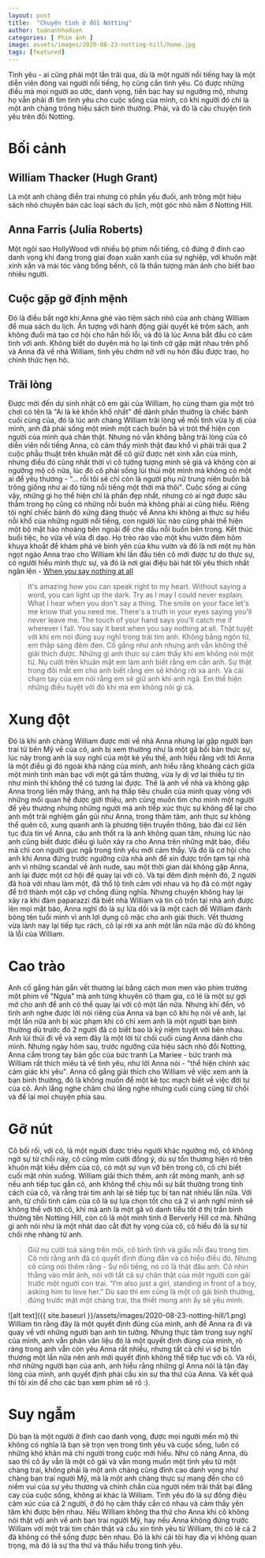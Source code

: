 ```yaml
---
layout: post
title:  "Chuyện tình ở đồi Notting"
author: tuananhhodien
categories: [ Phim ảnh ]
image: assets/images/2020-08-23-notting-hill/home.jpg
tags: [featured]
---
```

Tình yêu - ai cũng phải một lần trãi qua, dù là một người nổi tiếng hay là một diễn viên đóng vai người nổi tiếng,
họ cũng cần tình yêu. Có được những điều mà mọi người ao ước, danh vọng, tiền bạc hay sự ngưỡng mộ, nhưng họ vẫn phải đi 
tìm tình yêu cho cuộc sống của mình, có khi người đó chỉ là một anh chàng trông hiệu sách bình thường. Phải, và đó là 
câu chuyện tình yêu trên đồi Notting.
# Bối cảnh
## William Thacker (Hugh Grant) 
Là một anh chàng điển trai nhưng có phần yếu đuối, anh trông một hiệu sách nhỏ chuyên bán các 
loại sách du lịch, một góc nhỏ nằm ở Notting Hill.
## Anna Farris (Julia Roberts)
Một ngôi sao HollyWood với nhiều bộ phim nổi tiếng, cô đứng ở đỉnh cao danh vọng khi đang trong giai đoạn xuân xanh của sự nghiệp,
 với khuôn mặt xinh xắn và mái tóc vàng bồng bềnh, cô là thần tượng màn ảnh cho biết bao nhiêu người. 
## Cuộc gặp gỡ định mệnh
Đó là điều bất ngờ khi Anna ghé vào tiệm sách nhỏ của anh chàng William để mua sách du lịch. Ấn tượng với hành động giải quyết 
kẻ trộm sách, anh không đuổi mà tạo cơ hội cho hắn hối lỗi, và đó là lúc Anna bắt đầu có cảm tình với anh.
Không biết do duyên mà họ lại tình cờ gặp mặt nhau trên phố và Anna đã về nhà William, tình yêu chớm nở với nụ hôn đầu được trao,
họ chính thức hẹn hò.
## Trãi lòng
Được mời đến dự sinh nhật cô em gái của William, họ cùng tham gia một trò chơi có tên là "Ai là kẻ khốn khổ nhất" để dành phần 
thưởng là chiếc bánh cuối cùng của, đó là lúc anh chàng William trãi lòng về mối tình vừa ly dị của mình, anh đã phải sống 
một mình một cách buồn bã vì trót thể hiện con người của mình quá chân thật. Nhưng nó vẫn không bằng trãi lòng của cô diễn viên 
nổi tiếng Anna, cô cảm thấy mình thật đau khổ vì phải trãi qua 2 cuộc phẫu thuật trên khuân mặt để cô giữ được nét xinh xắn của mình, 
nhưng điều đó cũng nhất thời vì cô tưởng tượng mình sẽ già và không còn ai ngưỡng mộ cô nữa, lúc đó cô phải sống lủi thủi một 
mình mà không có một ai để yêu thương - "… rồi tôi sẽ chỉ còn là người phụ nữ trung niên buồn bã trông giống như ai đó từng nổi 
tiếng một thời mà thôi". Cuộc sống ai cũng vậy, những gì họ thể hiện chỉ là phần đẹp nhất, nhưng có ai ngờ được 
sâu thẳm trong họ cũng có những nỗi buồn mà không phải ai cũng hiểu. Riêng tôi nghĩ chiếc bánh đó xứng đáng thuộc về Anna khi 
không ai thực sự hiểu nỗi khổ của những người nổi tiếng, con người lúc nào cũng phải thể hiện một bộ mặt hào nhoáng bên ngoài để 
che dấu nỗi buồn bên trong.
Kết thúc buổi tiệc, họ vừa về vừa đi dạo. Họ trèo rào vào một khu vườn đêm hôm khuya khoắt để khám phá vẻ bình yên của khu vườn 
và đó là nơi một nụ hôn ngọt ngào Anna trao cho William khi lần đầu tiên cô mới được tự do thực sự, có người hiểu mình thực sự,
và đó là nơi giai điệu bài hát tôi yêu thích nhất ngân lên - [When you say nothing at all](https://open.spotify.com/track/0gcjc7Vt5xtcfmJgf6g2IO?si=kXHSolfXR8OvxF_bTD0now)
>It's amazing how you can speak right to my heart.
Without saying a word, you can light up the dark.
Try as I may I could never explain.
What I hear when you don't say a thing.
The smile on your face let's me know that you need me.
There's a truth in your eyes saying you'll never leave me.
The touch of your hand says you'll catch me if wherever I fall.
You say it best when you say nothing at all.
>Thật tuyệt vời khi em nói đúng suy nghĩ trong trái tim anh.
Không bằng ngôn từ, em thắp sáng đêm đen.
Cố gắng như anh nhưng anh vẫn không thể giải thích được.
Những gì anh thực sự cảm thấy khi em không nói một từ.
Nụ cười trên khuân mặt em làm anh biết rằng em cần anh.
Sự thật trong đôi mắt em cho anh biết rằng em sẽ không rời xa anh.
Và cái chạm tay của em nói rằng em sẽ giữ anh khi anh ngã.
Em thể hiện những điều tuyệt vời đó khi mà em không nói gì cả.

# Xung đột
Đó là khi anh chàng William được mời về nhà Anna nhưng lại gặp người bạn trai từ bên Mỹ về của cô, anh bị xem thường như là một 
gã bồi bàn thực sự, lúc này trong anh là suy nghĩ của một kẻ yếu thế, anh hiểu rằng với tới Anna là một điều gì đó ngoài 
khả năng của mình, anh hiểu rằng khoảng cách giữa một minh tinh màn bạc với một gã tầm thường, vừa ly dị vợ lại thiếu tự tin như 
mình thì không thể có tương lai được. Thế là anh về nhà và không gặp Anna trong liền mấy tháng, anh hạ thấp tiêu chuẩn của mình 
quay vòng với những mối quan hệ được giới thiệu, anh cũng muốn tìm cho mình một người để yêu thương nhưng những người mà anh tiếp xúc 
thực sự không để lại cho anh một trãi nghiệm gần gũi như Anna, trong thâm tâm, anh thực sự không thể quên cô, xung quanh anh 
là phương tiện truyền thông, báo đài cứ liên tục đưa tin về Anna, câu anh thốt ra là anh không quan tâm, nhưng lúc nào anh cũng 
biết được điều gì luôn xảy ra cho Anna trên những mặt báo, điều mà chỉ con người gục ngã trong tình yêu mới cảm thấy.
Và đó là cơ hội cho anh khi Anna đứng trước ngưỡng cửa nhà anh để xin được trốn tạm tại nhà anh vì những scandal về ảnh nude, sau một thời 
gian dài không gặp Anna, anh lại được một cơ hội để quay lại với cô. Và tại đêm định mệnh đó, 2 người đã hoà với nhau làm một, 
đã thổ lộ tình cảm với nhau và họ đã có một ngày để trở thành một cặp vợ chồng đúng nghĩa. Nhưng chuyện không hay lại xảy ra 
khi đám paparazzi đã biết nhà William và tin cô trốn tại nhà anh được lên mọi mặt báo, Anna nghĩ đó là sự lừa dối và là một cách 
để William đánh bóng tên tuổi mình vì anh lợi dụng cô mặc cho anh giải thích. Vết thương vừa lành nay lại tiếp tục rách, cô lại rời xa 
anh một lần nữa mặc dù đó không là lỗi của William.
# Cao trào
Anh cố gắng hàn gắn vết thương lại bằng cách mon men vào phim trường một phim về "Ngựa" mà anh từng khuyên cô tham gia, có 
lẽ là một sự gợi mở cho anh để anh có thể quay lại với cô một lần nữa. Nhưng khi đến, vô tình anh nghe được lời nói riêng của Anna và bạn 
cô khi họ nói về anh, lại một lần nữa anh bị xúc phạm khi cô chỉ xem anh là một người bạn bình thường dù trước đó 2 người đã 
có biết bao là kỷ niệm tuyệt vời bên nhau. Anh lủi thủi đi về và xem đây là một lời từ chối cuối cùng Anna dành cho mình.
Nhưng ngày hôm sau, trước ngưỡng cửa hiệu sách nhỏ đồi Notting, Anna cầm trong tay bản gốc của bức tranh La Mariee - bức tranh 
mà William rất thích miêu tả về tình yêu, như lời Anna nói - "thể hiện chính xác cảm giác khi yêu". Anna cố gắng giải thích 
cho William về việc xem anh là bạn bình thường, đó là không muốn để một kẻ tọc mạch biết về việc đời tư của cô. Anh lắng nghe 
chăm chú lắng nghe nhưng cuối cùng cũng từ chối và để lại mọi chuyện phía sau.
# Gỡ nút
Cô bối rối, với cô, là một người được triệu người khác ngưỡng mộ, cô không ngờ sự từ chối này, cô cũng mỉm cười đồng ý, dù sự tổn 
thương hiện rõ trên khuôn mặt kiều diễm của cô, có một sự vụn vỡ bên trong cô, cô chỉ biết cuối mặt nhìn xuống. William giải thích thêm,
 anh rất mỏng manh, anh sợ nếu anh tiếp tục gần cô, anh không thể chịu nổi sự bất thường trong tính cách của cô, và rằng trái 
 tim anh lại sẽ tiếp tục bị tan nát nhiều lần nữa. Với anh, từ chối tình cảm của cô là sự lựa chọn tốt cho cả 2 vì anh nghĩ mình 
 sẽ không thể với tới cô, khi mà anh là một gã vô danh tiểu tốt ở thị trấn bình thường tên Notting Hill, còn cô là một minh tinh 
 ở Berverly Hill cơ mà. Những gì anh nói như là một nhát dao cắt đứt hy vọng của cô, cô hiểu đó là sự từ chối nhẹ nhàng từ anh. 
 > Giữ nụ cười toả sáng trên môi, cô bình tĩnh và giấu nỗi đau trong tim. Cô nói rằng anh đã có quyết định đúng đắn và cô hiểu 
điều đó. Nhưng cô cũng nói thêm rằng - Sự nổi tiếng, nó có là thật đâu anh. Cô nhìn thằng vào mắt ánh, nói với tất cả sự chân thật 
của một người con gái trước một người con trai.
>“I’m also just a girl, standing in front of a boy, asking him to love her.”
> Dù sao thì em cũng là một cô gái bình thường, đứng trước mặt một chàng trai, tha thiết mong anh ấy sẽ yêu mình.

![alt text]({{ site.baseurl }}/assets/images/2020-08-23-notting-hill/1.png)
William tin rằng đây là một quyết định đúng của mình, anh để Anna ra đi và quay về với những người bạn anh tin tưởng. Nhưng thực tâm 
trong suy nghĩ của mình, anh vẫn phân vân liệu đó là một quyết định đúng của mình, rõ ràng trong anh vẫn còn yêu Anna rất nhiều, 
nhưng tất cả chỉ vì sợ bị tổn thương một lần nữa nên anh mới quyết định không thể tiếp tục với cô. Và rồi, nhờ những người bạn 
của anh, anh hiểu rằng những gì Anna nói là tận đáy lòng của mình, anh quyết định phải cầu xin sự tha thứ của Anna.
Và kết quả thì tôi xin để cho các bạn xem phim sẽ rõ :).
# Suy ngẫm
Dù bạn là một người ở đỉnh cao danh vọng, được mọi người mến mộ thì không có nghĩa là bạn sẽ trọn vẹn trong tình yêu và cuộc 
sống, luôn có những khó khăn mà chỉ người trong cuộc mới hiểu. Như cô nàng Anna, dù sao thì cô ấy vẫn là một cô gái và vẫn 
mong muốn một tình yêu từ một chàng trai, không phải là một anh chàng cũng đỉnh cao danh vọng như chàng bạn trai người Mỹ, mà 
là một anh chàng thực sự mang đến cho cô niềm vui của sự yêu thương và chính chắn của người nếm trãi thất bại đắng cay của cuộc 
sống, không ai khác là William. Tình yêu đó là sự đồng điệu cảm xúc của cả 2 người, ở đó họ cảm thấy cần có nhau và cảm thấy yên tâm 
khi được bên nhau. Nếu William không tha thứ cho Anna khi cô không nói thật với anh về anh bạn trai người Mỹ, hay nếu Anna không đứng trước 
William với một trái tim chân thật và cầu xin tình yêu từ William, thì có lẽ cả 2 đã không có thể sống được bên nhau. Đó là khi cái tôi 
hay địa vị không quan trọng, mà đó là sự tha thứ và thấu hiểu trong tình yêu.